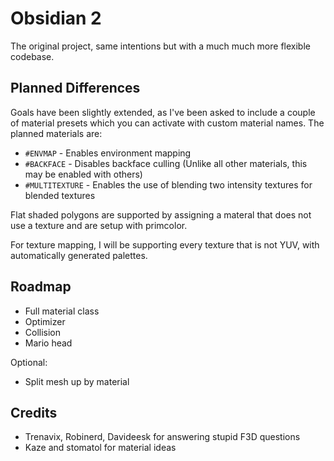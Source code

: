 # Obsidian 2

The original project, same intentions but with a much much more flexible codebase.

## Planned Differences

Goals have been slightly extended, as I've been asked to include a couple of material presets which you can activate
with custom material names. The planned materials are:

* ``#ENVMAP`` - Enables environment mapping
* ``#BACKFACE`` - Disables backface culling (Unlike all other materials, this may be enabled with others)
* ``#MULTITEXTURE`` - Enables the use of blending two intensity textures for blended textures

Flat shaded polygons are supported by assigning a materal that does not use a texture and are setup with primcolor.

For texture mapping, I will be supporting every texture that is not YUV, with automatically generated palettes.

## Roadmap

* Full material class
* Optimizer
* Collision
* Mario head

Optional:

* Split mesh up by material

## Credits

* Trenavix, Robinerd, Davideesk for answering stupid F3D questions
* Kaze and stomatol for material ideas
